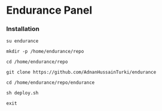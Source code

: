 # Endurance Panel

### Installation

`su endurance`

`mkdir -p /home/endurance/repo`

`cd /home/endurance/repo`

`git clone https://github.com/AdnanHussainTurki/endurance`

`cd /home/endurance/repo/endurance`

`sh deploy.sh`

`exit`